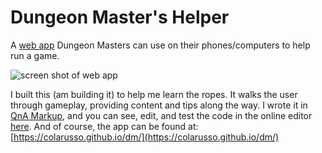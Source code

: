 # Dungeon Master's Helper

A [web app](https://colarusso.github.io/dm/) Dungeon Masters can use on their phones/computers to help run a game. 

![screen shot of web app](https://colarusso.github.io/dm/images/DMHelperscreenshot.png)

I built this (am building it) to help me learn the ropes. It walks the user through gameplay, providing content and tips along the way. I wrote it in [QnA Markup](https://www.qnamarkup.org/), and you can see, edit, and test the code in the online editor [here](https://www.qnamarkup.org/?source=https://colarusso.github.io/dm/qna/DnD_QnA.txt). And of course, the app can be found at: [https://colarusso.github.io/dm/](https://colarusso.github.io/dm/)


